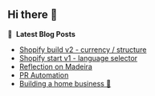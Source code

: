 ## Hi there 👋





📕 &nbsp;**Latest Blog Posts**
<!-- BLOG-POST-LIST:START -->
- [Shopify build v2 - currency / structure](https://www.radekpadrta.cz/zet/articles/shopify-building-v2/)
- [Shopify start v1 - language selector](https://www.radekpadrta.cz/zet/articles/shopify-start/)
- [Reflection on Madeira](https://www.radekpadrta.cz/zet/articles/reflection-on-madeira/)
- [PR Automation](https://www.radekpadrta.cz/zet/articles/pr-automation/)
- [Building a home business 🏡](https://www.radekpadrta.cz/zet/articles/create-business/)
<!-- BLOG-POST-LIST:END -->
